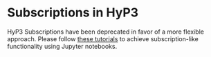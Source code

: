 # Subscriptions in HyP3

HyP3 Subscriptions have been deprecated in favor of a more flexible approach.
Please follow [these tutorials](../tutorials/process-new-granules-for-search-parameters.md)
to achieve subscription-like functionality using Jupyter notebooks.
